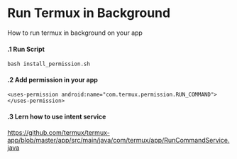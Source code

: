 # Run Termux in Background
How to run termux in background on your app

#### .1 Run Script
    bash install_permission.sh

#### .2 Add permission in your app
    <uses-permission android:name="com.termux.permission.RUN_COMMAND"></uses-permission>

#### .3 Lern how to use intent service
https://github.com/termux/termux-app/blob/master/app/src/main/java/com/termux/app/RunCommandService.java
